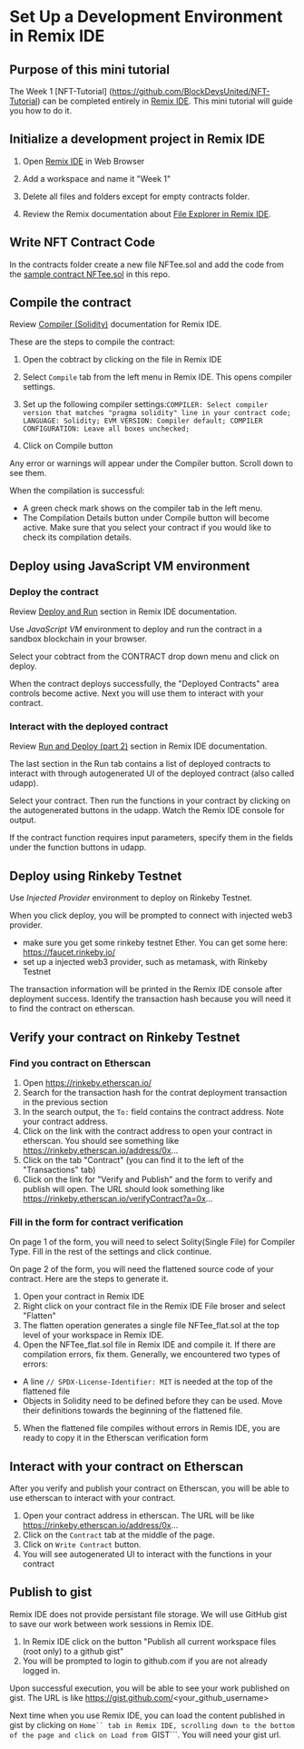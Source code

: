 # Set Up a Development Environment in Remix IDE

## Purpose of this mini tutorial

The Week 1 [NFT-Tutorial] (https://github.com/BlockDevsUnited/NFT-Tutorial) can be completed entirely in [Remix IDE](https://remix.ethereum.org/). This mini tutorial will guide you how to do it.

## Initialize a development project in Remix IDE 

1. Open [Remix IDE](https://remix.ethereum.org/) in Web Browser

1. Add a workspace and name it "Week 1"

1. Delete all files and folders except for empty contracts folder. 

1. Review the Remix documentation about [File Explorer in Remix IDE](https://remix-ide.readthedocs.io/en/latest/file_explorer.html).

## Write NFT Contract Code

In the contracts folder create a new file NFTee.sol and add the code from 
the [sample contract NFTee.sol](https://github.com/BlockDevsUnited/NFT-Tutorial/blob/main/contracts/NFTee.sol) in this repo.

## Compile the contract

Review [Compiler (Solidity)](https://remix-ide.readthedocs.io/en/latest/compile.html) documentation for Remix IDE. 

These are the steps to compile the contract:

1. Open the cobtract by clicking on the file in Remix IDE

1. Select ```Compile``` tab from the left menu in Remix IDE. This opens compiler settings.

1. Set up the following compiler settings:```
COMPILER: Select compiler version that matches "pragma solidity" line in your contract code;
LANGUAGE: Solidity;
EVM VERSION: Compiler default;
COMPILER CONFIGURATION: Leave all boxes unchecked; ```
1. Click on Compile button

Any error or warnings will appear under the Compiler button. Scroll down to see them. 

When the compilation is successful:
* A green check mark shows on the compiler tab in the left menu.
* The Compilation Details button under Compile button will become active. Make sure that you select your contract if you would like to check its compilation details. 

## Deploy using JavaScript VM environment

### Deploy the contract

Review [Deploy and Run](https://remix-ide.readthedocs.io/en/latest/run.html) section in Remix IDE documentation.

Use *JavaScript VM* environment to deploy and run the contract in a sandbox blockchain in your browser.

Select your cobtract from the CONTRACT drop down menu and click on deploy.

When the contract deploys successfully, the "Deployed Contracts" area controls become active. Next you will use them to interact with your contract.

### Interact with the deployed contract

Review [Run and Deploy (part 2)](https://remix-ide.readthedocs.io/en/latest/udapp.html) section in Remix IDE documentation.

The last section in the Run tab contains a list of deployed contracts to interact with 
through autogenerated UI of the deployed contract (also called udapp).

Select your contract. Then run the functions in your contract by clicking on the autogenerated buttons in the udapp. 
Watch the Remix IDE console for output.

If the contract function requires input parameters, specify them in the fields under the function buttons in udapp. 

## Deploy using Rinkeby Testnet

Use *Injected Provider* environment to deploy on Rinkeby Testnet. 

When you click deploy, you will be prompted to connect with injected web3 provider.
* make sure you get some rinkeby testnet Ether. You can get some here: https://faucet.rinkeby.io/
* set up a injected web3 provider, such as metamask, with Rinkeby Testnet 

The transaction information will be printed in the Remix IDE console after deployment success. 
Identify the transaction hash because you will need it to find the contract on etherscan.

## Verify your contract on Rinkeby Testnet

### Find you contract on Etherscan
1. Open https://rinkeby.etherscan.io/
1. Search for the transaction hash for the contrat deployment transaction in the previous section
1. In the search output, the ```To:``` field contains the contract address. Note your contract address.
1. Click on the link with the contract address to open your contract in etherscan. You should see something like
https://rinkeby.etherscan.io/address/0x...
1. Click on the tab "Contract" (you can find it to the left of the "Transactions" tab)
1. Click on the link for "Verify and Publish" and the form to verify and publish will open. The URL should look something like 
https://rinkeby.etherscan.io/verifyContract?a=0x...

### Fill in the form for contract verification
On page 1 of the form, you will need to select Solity(Single File) for Compiler Type. Fill in the rest of the settings and click continue.

On page 2 of the form, you will need the flattened source code of your contract. Here are the steps to generate it.
1. Open your contract in Remix IDE
1. Right click on your contract file in the Remix IDE File broser and select "Flatten"
1. The flatten operation generates a single file NFTee_flat.sol at the top level of your workspace in Remix IDE.
1. Open the NFTee_flat.sol file in Remix IDE and compile it. If there are compilation errors, fix them. Generally, we encountered two types of errors:
  - A line ```// SPDX-License-Identifier: MIT``` is needed at the top of the flattened file
  - Objects in Solidity need to be defined before they can be used. Move their definitions towards the beginning of the flattened file.
5. When the flattened file compiles without errors in Remis IDE, you are ready to copy it in the Etherscan verification form

## Interact with your contract on Etherscan

After you verify and publish your contract on Etherscan, you will be able to use etherscan to interact with your contract.
1. Open your contract address in etherscan. The URL will be like https://rinkeby.etherscan.io/address/0x...
1. Click on the ```Contract``` tab at the middle of the page.
1. Click on ```Write Contract``` button.
1. You will see autogenerated UI to interact with the functions in your contract 

## Publish to gist

Remix IDE does not provide persistant file storage. We will use GitHub gist to save our work between work sessions in Remix IDE.

1. In Remix IDE click on the button "Publish all current workspace files (root only) to a github gist"
1. You will be prompted to login to github.com if you are not already logged in.

Upon successful execution, you will be able to see your work published on gist. The URL is like
https://gist.github.com/<your_github_username>

Next time when you use Remix IDE, you can load the content published in gist by clicking on ```Home`` tab in Remix IDE, scrolling down to the bottom of the page and click on Load from ```GIST```. You will need your gist url.
